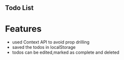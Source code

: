 ## Todo List
# Features
- used Context API to avoid prop drilling
- saved the todos in localStorage
- todos can be edited,marked as complete and deleted